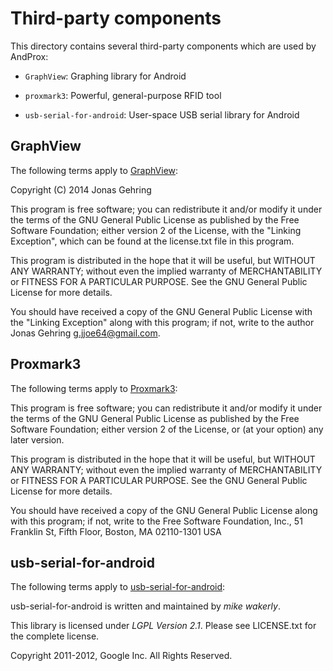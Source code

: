 # Third-party components

This directory contains several third-party components which are used by AndProx:

* `GraphView`: Graphing library for Android

* `proxmark3`: Powerful, general-purpose RFID tool

* `usb-serial-for-android`: User-space USB serial library for Android

## GraphView

The following terms apply to [GraphView][1]:

Copyright (C) 2014 Jonas Gehring

This program is free software; you can redistribute it and/or modify
it under the terms of the GNU General Public License as published by
the Free Software Foundation; either version 2 of the License,
with the "Linking Exception", which can be found at the license.txt
file in this program.

This program is distributed in the hope that it will be useful,
but WITHOUT ANY WARRANTY; without even the implied warranty of
MERCHANTABILITY or FITNESS FOR A PARTICULAR PURPOSE.  See the
GNU General Public License for more details.

You should have received a copy of the GNU General Public License
with the "Linking Exception" along with this program; if not,
write to the author Jonas Gehring <g.jjoe64@gmail.com>.

## Proxmark3

The following terms apply to [Proxmark3][2]:

This program is free software; you can redistribute it and/or modify it under the terms of the GNU
General Public License as published by the Free Software Foundation; either version 2 of the
License, or (at your option) any later version.

This program is distributed in the hope that it will be useful, but WITHOUT ANY WARRANTY; without
even the implied warranty of MERCHANTABILITY or FITNESS FOR A PARTICULAR PURPOSE. See the GNU
General Public License for more details.

You should have received a copy of the GNU General Public License along with this program; if not,
write to the Free Software Foundation, Inc., 51 Franklin St, Fifth Floor, Boston, MA 02110-1301 USA

## usb-serial-for-android

The following terms apply to [usb-serial-for-android][3]:

usb-serial-for-android is written and maintained by *mike wakerly*.

This library is licensed under *LGPL Version 2.1*.  Please see LICENSE.txt for the
complete license.

Copyright 2011-2012, Google Inc. All Rights Reserved.

[1]: https://github.com/appsthatmatter/GraphView
[2]: https://github.com/Proxmark/proxmark3
[3]: https://github.com/mik3y/usb-serial-for-android
